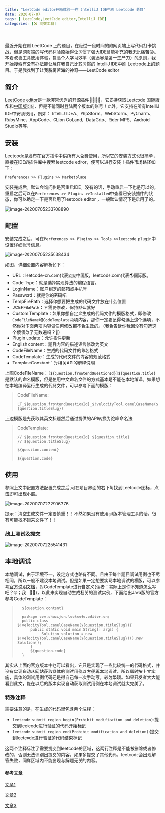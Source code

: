 ```yaml
---
title: "LeetCode editor开箱体验——在 IntelliJ IDE中刷 Leetcode 题目"
date: 2020-07-07
tags: [ LeetCode,LeetCode editor,IntelliJ IDE]
categories: [🛠 高效工具]
---
```

# 

最近开始在刷 LeetCode 上的题目，在经过一段时间的的网页端上写代码打卡挑战，但是网页端的写代码体验原始得让习惯了强大IDE智能补充的我无比痛苦😖。本着改善工具使用体验，提高个人学习效率（装逼😎是第一生产力）的原则，我开始搜索有没有办法能让我在我自己比较习惯的 IntelliJ IDE中刷 Leetcode上的题目。于是我找到了让我脱离苦海的神奇——LeetCode editor

## 简介

[LeetCode editor](https://github.com/shuzijun/leetcode-editor)是一款非常优秀的开源插件👍🏻👍🏻，它支持获取Leetcode [国际版](https://leetcode.com)🌎和[中国版](https://leetcode-cn.com)🇨🇳，但是不能同时登陆两个版本的账号！此外，它支持在所有IntelliJ IDE中安装使用，例如： IntelliJ IDEA、PhpStorm、WebStorm、PyCharm、RubyMine、AppCode、CLion GoLand、DataGrip、Rider MPS、Android Studio等等。

## 安装

Leetcode是发布在官方插件中供所有人免费使用，所以它的安装方式也很简单，直接在IDE的插件库中搜索 leetcode editor，便可以进行安装！插件市场路径如下：

`Preferences >> Plugins >> Marketplace`

安装完成后，默认会询问你是否重启IDE，没有的话，手动重启一下也是可以的，重启之后可以在`Perferences >> Plugins >>Installed`中查看已安装插件的状态，你可以确定一下是否启用了leetcode editor ，一般默认情况下是启用了的。

![image-20200705233708890](https://tva1.sinaimg.cn/large/007S8ZIlly1gggiskssmhj314x0u0qbf.jpg)



## 配置

安装完成之后，可在`Perferences >> Plugins >> Tools >>leetcode plugin`中设置详细账号信息。

![image-20200705235038434](https://tva1.sinaimg.cn/large/007S8ZIlly1gggj6kcnk3j31di0u0wrv.jpg)

如图，详细设置内容解析如下：

*   URL：leetcode-cn.com代表🇨🇳中国版，leetcode.com代表🌎国际版。
*   Code Type：就是选择实现算法的编程语言。
*   LoginName：账户绑定的邮箱或手机号
*   Password：就是你的密码喏
*   TempFilePath：选择你想要把生成的代码文件放在什么位置
*   JCEFFilePath：不需要修改，保持默认就好
*   Custom Template：如果你想自定义生成的代码文件的模版格式，即修改`CodeFileName`和`CodeTemplate`两项内容，那你一定要记得勾选上这个选项，不然你对下面两项内容做任何修改都不会生效的。（我会告诉你我因没有勾选这个傻傻改了无数遍吗？😬）
*   Plugin update：允许插件更新
*   English content：题目内容的描述语言修改为英文
*   CodeFileName：生成的代码文件的命名格式
*   CodeTemplate：生成的代码文件的内容的规范格式
*   TemplateConstant：对相关API的解释说明

上图CodeFileName：`[${question.frontendQuestionId}]${question.title}`是默认的命名模版，但是使用中文命名文件的方式基本是不能在本地编译。如果想在本地编译运行生成的代码文件，可以参考下面的模版：

>   CodeFileName:
>
>   ```LT_${question.frontendQuestionId}_$!velocityTool.camelCaseName(${question.titleSlug})```

上边模版是先获取其英文标题然后通过提供的API转换为驼峰命名法

>   CodeTemplate:
>
>   ```
>   // ${question.frontendQuestionId} ${question.title}
>   // ${question.titleSlug}
>   
>   ${question.content}
>   
>   ${question.code}
>   ```
>

## 使用

参照上文中配置方法配置完成之后,可在项目界面的右下角找到Leetcode图标，点击即可出现小窗。

![image-20200707222906376](https://tva1.sinaimg.cn/large/007S8ZIlly1ggis2d2a82j31gm0u01kx.jpg)

提示：清空生成文件一定要慎重！！不然如果没有使用git版本管理工具的话，很有可能找不回来文件了！！

### 线上测试及提交

![image-20200707225541431](https://tva1.sinaimg.cn/large/007S8ZIlly1ggistz1rs1j30u00ucwue.jpg)



## 本地调试

本地调试，由于环境不一，设定方式也略有不同。且由于每个题目调试用例也不尽相同，所以一般不建议本地调试。但是如果一定想要实现本地调试的模版，可以参考[官方说明文档](https://github.com/shuzijun/leetcode-question)，对CodeTemplate进行自定义(读者：实际上是你不知道怎么写吧？🙄；我：😬🤫)，以此来实现自动生成相关的测试实例，下面给出Java版的官方参考CodeTemplate：

>   ```
>     ${question.content}
>     
>     package com.shuzijun.leetcode.editor.en;
>     public class $!velocityTool.camelCaseName(${question.titleSlug}){
>         public static void main(String[] args) {
>              Solution solution = new $!velocityTool.camelCaseName(${question.titleSlug})().new Solution();
>         }
>         ${question.code}
>     }
>   ```

其实从上面的官方版本中也可以看出，它只是实现了一些比较统一的代码格式，并没有实现自动从网站获取具体的测试用例以方便再本地调试。所以即时按上文实施，具体的测试用例代码还是得自己每一次手动写，较为繁琐。如果开发者大大能看到此文，能在以后的版本实现自动获取测试用例在本地调试就太完美了。

### 特殊注释

需要注意的是，在生成的代码里包含两个注释：

-   `leetcode submit region begin(Prohibit modification and deletion)`:提交到leetcode进行验证的代码开始标记
-   `leetcode submit region end(Prohibit modification and deletion)`:提交到leetcode进行验证的代码结束标记

这两个注释标注了需要提交到leetcode的区域，这两行注释是不能被删除或者修改的，否则无法识别出提交的内容，如果多提交了其他代码，leetcode会出现解答失败，同样区域内不能出现与解题无关的内容。

#### 参考文章

[文章1](https://blog.csdn.net/weixin_40849588/article/details/96934259)

[文章2](https://zhuanlan.zhihu.com/p/60309695)

[文章3](https://github.com/shuzijun/leetcode-question)



